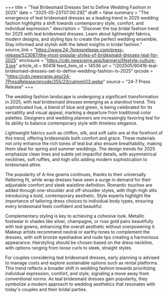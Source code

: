+++
title = "Teal Bridesmaid Dresses Set to Define Wedding Fashion in 2025"
date = "2025-05-23T07:00:29Z"
draft = false
summary = "The emergence of teal bridesmaid dresses as a leading trend in 2025 wedding fashion highlights a shift towards contemporary style, comfort, and individual expression."
description = "Discover the top bridal fashion trend for 2025 with teal bridesmaid dresses. Learn about lightweight fabrics, modern designs, and styling tips to create the perfect wedding ensemble. Stay informed and stylish with the latest insights in bridal fashion."
source_link = "https://www.24-7pressrelease.com/press-release/523087/the-most-popular-styles-of-bridesmaid-dresses-teal-for-2025"
enclosure = "https://cdn.newsramp.app/banners/lifestyle-culture-3.jpg"
article_id = 90418
feed_item_id = 14536
url = "/202505/90418-teal-bridesmaid-dresses-set-to-define-wedding-fashion-in-2025"
qrcode = "https://cdn.newsramp.app/24-7PressRelease/qrcode/255/23/calmmjO3.webp"
source = "24-7 Press Release"
+++

<p>The wedding fashion landscape is undergoing a significant transformation in 2025, with teal bridesmaid dresses emerging as a standout trend. This sophisticated hue, a blend of blue and green, is being celebrated for its versatility and visual appeal, marking a departure from traditional color palettes. Designers and wedding planners are increasingly favoring teal for its ability to balance contemporary style with timeless elegance.</p><p>Lightweight fabrics such as chiffon, silk, and soft satin are at the forefront of this trend, offering bridesmaids both comfort and grace. These materials not only enhance the rich tones of teal but also ensure breathability, making them ideal for spring and summer weddings. The design trends for 2025 emphasize clean lines and subtle yet impactful details, with asymmetrical necklines, soft ruffles, and high slits adding modern sophistication to bridesmaid attire.</p><p>The popularity of A-line gowns continues, thanks to their universally flattering fit, while wrap dresses have seen a surge in demand for their adjustable comfort and sleek waistline definition. Romantic touches are added through one-shoulder and off-shoulder styles, with thigh-high slits introducing a bold, contemporary aesthetic. Style experts highlight the importance of tailoring dress choices to individual body types, ensuring every bridesmaid feels confident and beautiful.</p><p>Complementary styling is key to achieving a cohesive look. Metallic footwear in shades like silver, champagne, or rose gold pairs beautifully with teal gowns, enhancing the overall aesthetic without overpowering it. Makeup artists recommend neutral or earthy tones to complement the dresses, with soft bronze eyeshadow and nude lips creating a harmonious appearance. Hairstyling should be chosen based on the dress neckline, with options ranging from loose curls to sleek, straight styles.</p><p>For couples considering teal bridesmaid dresses, early planning is advised to manage costs and explore sustainable options such as rental platforms. This trend reflects a broader shift in wedding fashion towards prioritizing individual expression, comfort, and style, signaling a move away from conventional norms. As teal bridesmaid dresses gain popularity, they symbolize a modern approach to wedding aesthetics that resonates with today's couples and their bridal parties.</p>
